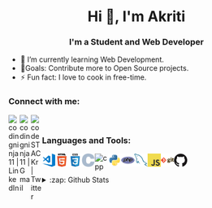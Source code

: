<h1 align="center">Hi 👋, I'm Akriti</h1>

<h3 align="center">I'm a Student and Web Developer</h3>

- 🌱 I’m currently learning Web Development.
- 🥅Goals: Contribute more to Open Source projects.
- ⚡ Fun fact: I love to cook in free-time.

### Connect with me:

[<img align="left" alt="codingninja11 | LinkedIn" width="22px" src="https://cdn.jsdelivr.net/npm/simple-icons@v3/icons/linkedin.svg" />][linkedin]
[<img align="left" alt="codingninja11 | Gmail" width="22px" src="https://cdn.jsdelivr.net/npm/simple-icons@v3/icons/gmail.svg" />][gmail]
[<img align="left" alt="codeSTACKr | Twitter" width="22px" src="https://cdn.jsdelivr.net/npm/simple-icons@v3/icons/twitter.svg" />][twitter]

<br />

### Languages and Tools:

<img align="left" alt="Visual Studio Code" width="26px" src="https://raw.githubusercontent.com/github/explore/80688e429a7d4ef2fca1e82350fe8e3517d3494d/topics/visual-studio-code/visual-studio-code.png" />
<img align="left" alt="HTML5" width="26px" src="https://raw.githubusercontent.com/github/explore/80688e429a7d4ef2fca1e82350fe8e3517d3494d/topics/html/html.png" />
<img align="left" alt="CSS3" width="26px" src="https://raw.githubusercontent.com/github/explore/80688e429a7d4ef2fca1e82350fe8e3517d3494d/topics/css/css.png" />
<img align="left" alt="C" width="26px" src= "https://github.com/devicons/devicon/blob/master/icons/c/c-original.svg" />
<img align="left" alt="cpp" width="26px" src= "https://github.com/abranhe/programming-languages-logos/blob/master/src/cpp/cpp.svg" />
<img align="left" alt="Python3" width="26px" src="https://github.com/devicons/devicon/blob/master/icons/python/python-original.svg" />
<img align="left" alt="PHP" width="26px" src= "https://github.com/devicons/devicon/blob/master/icons/php/php-original.svg" />
<img align="left" alt="SQL" width="26px" src="https://github.com/devicons/devicon/blob/master/icons/mysql/mysql-original.svg" />
<img align="left"alt="JavaScript"width="26px"src="https://raw.githubusercontent.com/github/explore/80688e429a7d4ef2fca1e82350fe8e3517d3494d/topics/javascript/javascript.png" />

<img align="left" alt="Git" width="26px" src="https://raw.githubusercontent.com/github/explore/80688e429a7d4ef2fca1e82350fe8e3517d3494d/topics/git/git.png" />
<img align="center" alt="GitHub" width="26px" src="https://raw.githubusercontent.com/github/explore/78df643247d429f6cc873026c0622819ad797942/topics/github/github.png" />

<br />
<br />


<details>
  <summary>:zap: Github Stats</summary>

  [![Akriti's github stats](https://github-readme-stats.vercel.app/api?username=codingninja11&show_icons=true&theme=dracula)](https://github.com/codingninja11/github-readme-stats)
[![Top Langs](https://github-readme-stats.vercel.app/api/top-langs/?username=codingninja11&layout=compact&theme=dracula)](https://github.com/codingninja11/github-readme-stats)
</details>


[gmail]: mailto:akritisheresth@gmail.com
[linkedin]:https://www.linkedin.com/in/akriti-shresth-1a8b0a1a7/
[twitter]:https://twitter.com/AkritiShresth
